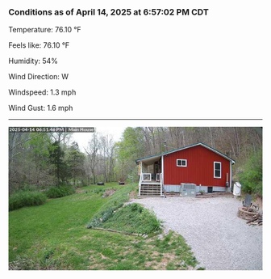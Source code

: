 ### Conditions as of April 14, 2025 at 6:57:02 PM CDT 

Temperature: 76.10 &deg;F

Feels like: 76.10 &deg;F

Humidity: 54%

Wind Direction: W

Windspeed: 1.3 mph

Wind Gust: 1.6 mph

---

<img src="./images/latest.jpeg"/>

